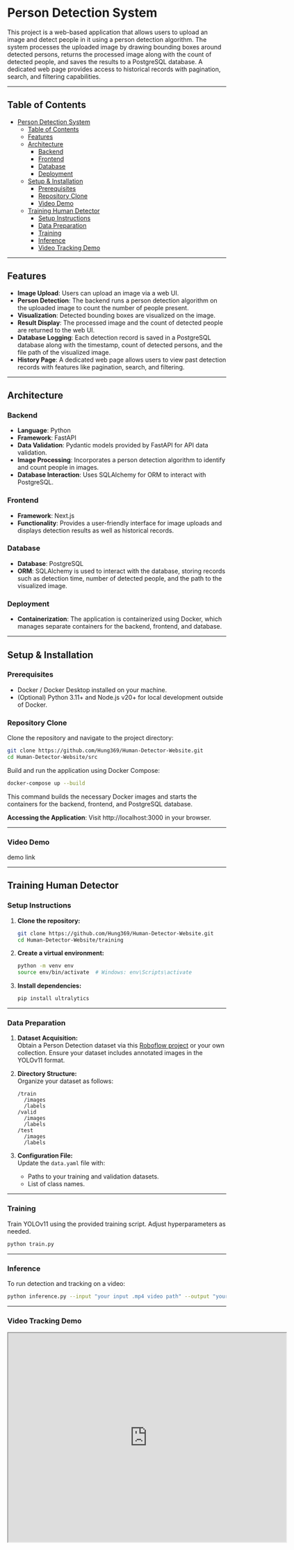 # Person Detection System

This project is a web-based application that allows users to upload an image and detect people in it using a person detection algorithm. The system processes the uploaded image by drawing bounding boxes around detected persons, returns the processed image along with the count of detected people, and saves the results to a PostgreSQL database. A dedicated web page provides access to historical records with pagination, search, and filtering capabilities.

---

## Table of Contents

- [Person Detection System](#person-detection-system)
  - [Table of Contents](#table-of-contents)
  - [Features](#features)
  - [Architecture](#architecture)
    - [Backend](#backend)
    - [Frontend](#frontend)
    - [Database](#database)
    - [Deployment](#deployment)
  - [Setup \& Installation](#setup--installation)
    - [Prerequisites](#prerequisites)
    - [Repository Clone](#repository-clone)
    - [Video Demo](#video-demo)
  - [Training Human Detector](#training-human-detector)
    - [Setup Instructions](#setup-instructions)
    - [Data Preparation](#data-preparation)
    - [Training](#training)
    - [Inference](#inference)
    - [Video Tracking Demo](#video-tracking-demo)

---

## Features

- **Image Upload**: Users can upload an image via a web UI.
- **Person Detection**: The backend runs a person detection algorithm on the uploaded image to count the number of people present.
- **Visualization**: Detected bounding boxes are visualized on the image.
- **Result Display**: The processed image and the count of detected people are returned to the web UI.
- **Database Logging**: Each detection record is saved in a PostgreSQL database along with the timestamp, count of detected persons, and the file path of the visualized image.
- **History Page**: A dedicated web page allows users to view past detection records with features like pagination, search, and filtering.

---

## Architecture

### Backend

- **Language**: Python
- **Framework**: FastAPI
- **Data Validation**: Pydantic models provided by FastAPI for API data validation.
- **Image Processing**: Incorporates a person detection algorithm to identify and count people in images.
- **Database Interaction**: Uses SQLAlchemy for ORM to interact with PostgreSQL.

### Frontend

- **Framework**: Next.js
- **Functionality**: Provides a user-friendly interface for image uploads and displays detection results as well as historical records.

### Database

- **Database**: PostgreSQL
- **ORM**: SQLAlchemy is used to interact with the database, storing records such as detection time, number of detected people, and the path to the visualized image.

### Deployment

- **Containerization**: The application is containerized using Docker, which manages separate containers for the backend, frontend, and database.

---

## Setup & Installation

### Prerequisites

- Docker / Docker Desktop installed on your machine.
- (Optional) Python 3.11+ and Node.js v20+ for local development outside of Docker.

### Repository Clone

Clone the repository and navigate to the project directory:

```bash
git clone https://github.com/Hung369/Human-Detector-Website.git
cd Human-Detector-Website/src
```
Build and run the application using Docker Compose:

```bash
docker-compose up --build
```

This command builds the necessary Docker images and starts the containers for the backend, frontend, and PostgreSQL database.

**Accessing the Application**: Visit http://localhost:3000 in your browser.

---
### Video Demo

demo link

---

## Training Human Detector

### Setup Instructions

1. **Clone the repository:**

    ```bash
    git clone https://github.com/Hung369/Human-Detector-Website.git
    cd Human-Detector-Website/training
    ```

2. **Create a virtual environment:**

    ```bash
    python -m venv env
    source env/bin/activate  # Windows: env\Scripts\activate
    ```

3. **Install dependencies:**

    ```bash
    pip install ultralytics
    ```

---

### Data Preparation

1. **Dataset Acquisition:**  
   Obtain a Person Detection dataset via this [Roboflow project](https://universe.roboflow.com/titulacin/person-detection-9a6mk) or your own collection. Ensure your dataset includes annotated images in the YOLOv11 format.

2. **Directory Structure:**  
   Organize your dataset as follows:

    ```
    /train
      /images
      /labels
    /valid
      /images
      /labels
    /test
      /images
      /labels
    ```

3. **Configuration File:**  
   Update the `data.yaml` file with:
   - Paths to your training and validation datasets.
   - List of class names.

---

### Training

Train YOLOv11 using the provided training script. Adjust hyperparameters as needed.

```bash
python train.py
```
---

### Inference

To run detection and tracking on a video:
```bash
python inference.py --input "your input .mp4 video path" --output "your output .mp4 video path" --weights "./runs/detect/train/weights/best.pt" --tracker "botsort.yaml"
```
---

### Video Tracking Demo

<iframe src="https://drive.google.com/file/d/1Wrng3WveRiYwx1IfuDTlkSA3L3L4Cwmv/preview" width="640" height="480" allow="autoplay"></iframe>
